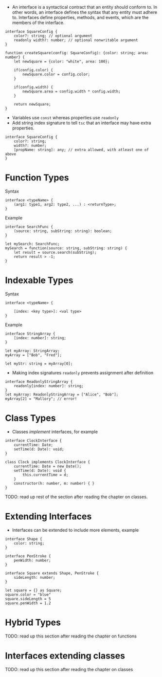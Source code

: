 * An interface is a syntactical contract that an entity should conform to. In
  other words, an interface defines the syntax that any entity must adhere to.
  Interfaces define properties, methods, and events, which are the members of
  the interface.

```
interface SquareConfig {
	color?: string; // optional argument
	readonly width?: number; // optional nonwritable argument
}

function createSquare(config: SquareConfig): {color: string; area: number} {
	let newSquare = {color: "white", area: 100};

	if(config.color) {
		newSquare.color = config.color;
	}

	if(config.width) {
		newSquare.area = config.width * config.width;
	}

	return newSquare;
}
```
* Variables use `const` whereas properties use `readonly`
* Add string index signature to tell `tsc` that an interface may have extra
  properties.
```
interface SquareConfig {
	color?: string;
	width?: number;
	[propName: string]: any; // extra allowed, with atleast one of above
}
```
# Function Types
Syntax
```
interface <typeName> {
	(arg1: type1, arg2: type2, ...) : <returnType>;
}
```
Example
```
interface SearchFunc {
	(source: string, subString: string): boolean;
}

let mySearch: SearchFunc;
mySearch = function(source: string, subString: string) {
	let result = source.search(subString);
	return result > -1;
}
```
# Indexable Types
Syntax
```
interface <typeName> {

	[index: <key type>]: <val type>
}
```
Example
```
interface StringArray {
    [index: number]: string;
}

let myArray: StringArray;
myArray = ["Bob", "Fred"];

let myStr: string = myArray[0];
```
* Making index signatures `readonly` prevents assignment after definition
```
interface ReadonlyStringArray {
	readonly[index: number]: string;
}
let myArray: ReadonlyStringArray = ["Alice", "Bob"];
myArray[2] = "Mallory"; // error!
```
# Class Types
* Classes *implement* interfaces, for example
```
interface ClockInterface {
	currentTime: Date;
	setTime(d: Date): void;
}

class Clock implements ClockInterface {
	currentTime: Date = new Date();
	setTime(d: Date): void {
		this.currentTime = d;
	}
	constructor(h: number, m: number) { }
}
```
TODO: read up rest of the section after reading the chapter on classes.

# Extending Interfaces
* Interfaces can be extended to include more elements, example
```
interface Shape {
	color: string;
}

interface PenStroke {
	penWidth: number;
}

interface Square extends Shape, PenStroke {
	sideLength: number;
}

let square = {} as Square;
square.color = "blue"
square.sideLength = 5
square.penWidth = 1.2
```

# Hybrid Types
TODO: read up this section after reading the chapter on functions
# Interfaces extending classes
TODO: read up this section after reading the chapter on classes
